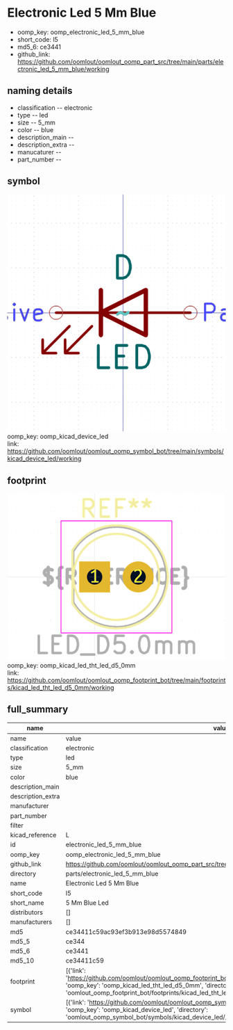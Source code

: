 # Electronic Led 5 Mm Blue

  
* oomp_key: oomp_electronic_led_5_mm_blue 
* short_code: l5
* md5_6: ce3441  
* github_link: https://github.com/oomlout/oomlout_oomp_part_src/tree/main/parts/electronic_led_5_mm_blue/working  
## naming details
* classification -- electronic
* type -- led
* size -- 5_mm
* color -- blue
* description_main -- 
* description_extra -- 
* manucaturer -- 
* part_number -- 



## symbol

![](symbol/0/working/working_600.png)  
oomp_key: oomp_kicad_device_led  
link: https://github.com/oomlout/oomlout_oomp_symbol_bot/tree/main/symbols/kicad_device_led/working  

## footprint

![](footprint/0/working/working_600.png)  
oomp_key: oomp_kicad_led_tht_led_d5_0mm  
link: https://github.com/oomlout/oomlout_oomp_footprint_bot/tree/main/footprints/kicad_led_tht_led_d5_0mm/working  

## full_summary
| name | value | 
| --- | --- | 
| name | value | 
| classification | electronic | 
| type | led | 
| size | 5_mm | 
| color | blue | 
| description_main |  | 
| description_extra |  | 
| manufacturer |  | 
| part_number |  | 
| filter |  | 
| kicad_reference | L | 
| id | electronic_led_5_mm_blue | 
| oomp_key | oomp_electronic_led_5_mm_blue | 
| github_link | https://github.com/oomlout/oomlout_oomp_part_src/tree/main/parts/electronic_led_5_mm_blue/working | 
| directory | parts/electronic_led_5_mm_blue | 
| name | Electronic Led 5 Mm Blue | 
| short_code | l5 | 
| short_name | 5 Mm Blue Led | 
| distributors | [] | 
| manufacturers | [] | 
| md5 | ce34411c59ac93ef3b913e98d5574849 | 
| md5_5 | ce344 | 
| md5_6 | ce3441 | 
| md5_10 | ce34411c59 | 
| footprint | [{'link': 'https://github.com/oomlout/oomlout_oomp_footprint_bot/tree/main/foootprntss/kicad_led_tht_led_d5_0mm', 'oomp_key': 'oomp_kicad_led_tht_led_d5_0mm', 'directory': 'oomlout_oomp_footprint_bot/footprints/kicad_led_tht_led_d5_0mm//working/working.kicad_mod'}] | 
| symbol | [{'link': 'https://github.com/oomlout/oomlout_oomp_symbol_bot/tree/main/symbols/kicad_device_led', 'oomp_key': 'oomp_kicad_device_led', 'directory': 'oomlout_oomp_symbol_bot/symbols/kicad_device_led//working/working.kicad_sym'}] | 
